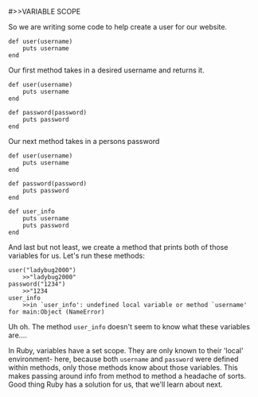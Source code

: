 #>>VARIABLE SCOPE

So we are writing some code to help create a user for our website. 

	def user(username)
  		puts username
	end

Our first method takes in a desired username and returns it.

	def user(username)
  		puts username
	end

	def password(password)
		puts password
	end	

Our next method takes in a persons password

	def user(username)
  		puts username
	end

	def password(password)
		puts password
	end	
	
	def user_info
		puts username
  		puts password
	end
	
And last but not least, we create a method that prints both of those variables for us. Let's run these methods:

	user("ladybug2000")
		>>"ladybug2000"
	password("1234")
		>>"1234
	user_info
		>>in `user_info': undefined local variable or method `username' for main:Object (NameError)

Uh oh. The method `user_info` doesn't seem to know what these variables are....		

In Ruby, variables have a set scope. They are only known to their 'local' environment- here, because both `username` and `password` were defined within methods, only those methods know about those variables. This makes passing around info from method to method a headache of sorts. 		Good thing Ruby has a solution for us, that we'll learn about next.

